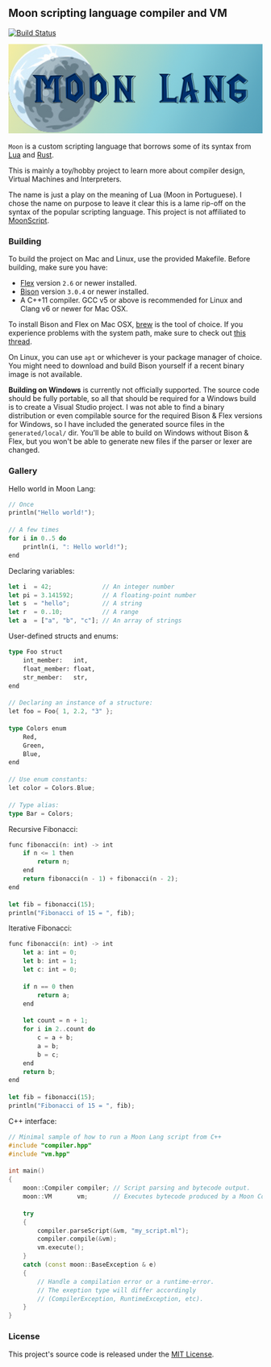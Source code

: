 
## Moon scripting language compiler and VM

[![Build Status](https://travis-ci.org/glampert/moon-lang.svg)](https://travis-ci.org/glampert/moon-lang)

![Moon Lang - a custom scripting language](https://raw.githubusercontent.com/glampert/moon-lang/master/moon-logo.png)

`Moon` is a custom scripting language that borrows some of its syntax from
[Lua](http://www.lua.org/) and [Rust](https://www.rust-lang.org/).

This is mainly a toy/hobby project to learn more about compiler design, Virtual Machines and Interpreters.

The name is just a play on the meaning of Lua (Moon in Portuguese). I chose the name on purpose
to leave it clear this is a lame rip-off on the syntax of the popular scripting language.
This project is not affiliated to [MoonScript](https://github.com/leafo/moonscript).

### Building

To build the project on Mac and Linux, use the provided Makefile. Before building, make sure you have:

- [Flex](http://flex.sourceforge.net/) version `2.6` or newer installed.
- [Bison](http://www.gnu.org/software/bison/) version `3.0.4` or newer installed.
- A C++11 compiler. GCC v5 or above is recommended for Linux and Clang v6 or newer for Mac OSX.

To install Bison and Flex on Mac OSX, [brew](http://brew.sh/) is the tool of choice. If you experience problems
with the system path, make sure to check out [this thread](http://stackoverflow.com/a/29053701/1198654).

On Linux, you can use `apt` or whichever is your package manager of choice.
You might need to download and build Bison yourself if a recent binary image is not available.

**Building on Windows** is currently not officially supported. The source code should be fully portable,
so all that should be required for a Windows build is to create a Visual Studio project. I was not able to
find a binary distribution or even compilable source for the required Bison & Flex versions for Windows,
so I have included the generated source files in the `generated/local/` dir. You'll be able to build on Windows
without Bison & Flex, but you won't be able to generate new files if the parser or lexer are changed.

### Gallery

Hello world in Moon Lang:

```rust
// Once
println("Hello world!");

// A few times
for i in 0..5 do
    println(i, ": Hello world!");
end
```

Declaring variables:

```rust
let i  = 42;              // An integer number
let pi = 3.141592;        // A floating-point number
let s  = "hello";         // A string
let r  = 0..10;           // A range
let a  = ["a", "b", "c"]; // An array of strings
```

User-defined structs and enums:

```rust
type Foo struct
    int_member:   int,
    float_member: float,
    str_member:   str,
end

// Declaring an instance of a structure:
let foo = Foo{ 1, 2.2, "3" };

type Colors enum
    Red,
    Green,
    Blue,
end

// Use enum constants:
let color = Colors.Blue;

// Type alias:
type Bar = Colors;
```

Recursive Fibonacci:

```rust
func fibonacci(n: int) -> int
    if n <= 1 then
        return n;
    end
    return fibonacci(n - 1) + fibonacci(n - 2);
end

let fib = fibonacci(15);
println("Fibonacci of 15 = ", fib);
```

Iterative Fibonacci:

```rust
func fibonacci(n: int) -> int
    let a: int = 0;
    let b: int = 1;
    let c: int = 0;

    if n == 0 then
        return a;
    end

    let count = n + 1;
    for i in 2..count do
        c = a + b;
        a = b;
        b = c;
    end
    return b;
end

let fib = fibonacci(15);
println("Fibonacci of 15 = ", fib);
```

C++ interface:

```cpp
// Minimal sample of how to run a Moon Lang script from C++
#include "compiler.hpp"
#include "vm.hpp"

int main()
{
    moon::Compiler compiler; // Script parsing and bytecode output.
    moon::VM       vm;       // Executes bytecode produced by a Moon Compiler.

    try
    {
        compiler.parseScript(&vm, "my_script.ml");
        compiler.compile(&vm);
        vm.execute();
    }
    catch (const moon::BaseException & e)
    {
        // Handle a compilation error or a runtime-error.
        // The exeption type will differ accordingly
        // (CompilerException, RuntimeException, etc).
    }
}
```

### License

This project's source code is released under the [MIT License](http://opensource.org/licenses/MIT).


